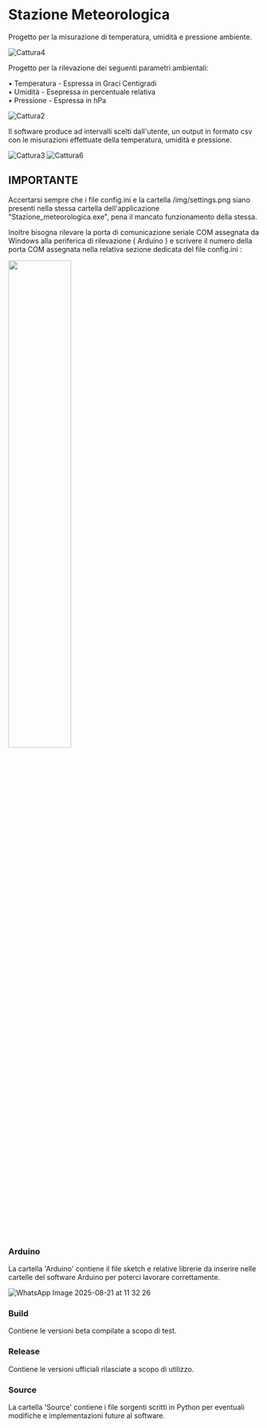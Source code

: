 # Stazione Meteorologica
 Progetto per la misurazione di temperatura, umidità e pressione ambiente.
 
![Cattura4](https://github.com/user-attachments/assets/34cc2fba-4653-4141-a305-638d1e1a8195)

Progetto per la rilevazione dei seguenti parametri ambientali:

• Temperatura - Espressa in Graci Centigradi <br>
• Umidità - Esepressa in percentuale relativa <br>
• Pressione - Espressa in hPa


![Cattura2](https://github.com/user-attachments/assets/ec6c2e40-fa82-4509-ae49-a6a8d4e01c2a)


Il software produce ad intervalli scelti dall'utente, un output in formato csv 
con le misurazioni effettuate della temperatura, umidità e pressione. 

![Cattura3](https://github.com/user-attachments/assets/4198b7cb-6e7d-489f-a324-3adddec41664)
![Cattura6](https://github.com/user-attachments/assets/07c968e7-5aed-4a5b-9bc5-12270b9a0813)


## IMPORTANTE 
Accertarsi sempre che i file config.ini e la cartella /img/settings.png 
siano presenti nella stessa cartella dell'applicazione "Stazione_meteorologica.exe",
pena il mancato funzionamento della stessa. 

Inoltre bisogna rilevare la porta di comunicazione seriale COM assegnata da Windows
alla periferica di rilevazione ( Arduino ) e scrivere il numero della porta COM assegnata
nella relativa sezione dedicata del file config.ini :

<img src="https://github.com/user-attachments/assets/2da7285a-a4c1-4f64-9e4a-78852fe90b45" width="50%" height="50%"/>

### Arduino
La cartella 'Arduino' contiene il file sketch e relative librerie da inserire
nelle cartelle del software Arduino per poterci lavorare correttamente.

![WhatsApp Image 2025-08-21 at 11 32 26](https://github.com/user-attachments/assets/43e1aa7e-4412-4416-ab2a-80c45bb8dde4)


### Build
Contiene le versioni beta compilate a scopo di test.

### Release
Contiene le versioni ufficiali rilasciate a scopo di utilizzo.

### Source
La cartella 'Source' contiene i file sorgenti scritti in Python per eventuali modifiche 
e implementazioni future al software.




